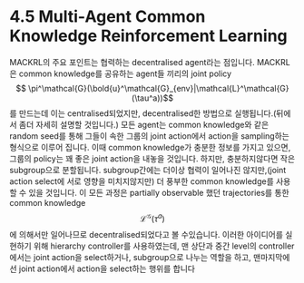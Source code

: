 # 4.5 Multi-Agent Common Knowledge Reinforcement Learning

MACKRL의 주요 포인트는 협력하는 decentralised agent라는 점입니다. MACKRL은  common knowledge를 공유하는 agent들 끼리의 joint policy $$ \pi^\mathcal{G}(\bold{u}^\mathcal{G}_{env}|\mathcal{L}^\mathcal{G}(\tau^a))$$를 만드는데 이는 centralised되었지만, decentralised한 방법으로 실행됩니다.\(뒤에서 좀더 자세히 설명할 것입니다.\) 모든 agent는 common knowledge와 같은 random seed를 통해 그들이 속한 그룹의 joint action에서 action을 sampling하는 형식으로 이루어 집니다. 이때 common knowledge가 충분한 정보를 가지고 있으면, 그룹의 policy는 꽤 좋은 joint action을 내놓을 것입니다. 하지만, 충분하지않다면 작은 subgroup으로 분할됩니다. subgroup간에는 더이상 협력이 일어나진 않지만,\(joint action select에 서로 영향을 미치지않지만\) 더 풍부한 common knowledge를 사용할 수 있을 것입니다. 이 모든 과정은 partially observable 했던 trajectories를 통한 common knowledge $$ \mathcal{L}^\mathcal{G}(\tau^a)$$에 의해서만 일어나므로 decentralised되었다고 볼 수있습니다. 이러한 아이디어를 실현하기 위해 hierarchy controller를  사용하였는데, 맨 상단과 중간 level의 controller에서는 joint action을 select하거나, subgroup으로 나누는 역할을 하고, 맨마지막에선 joint action에서 action을 select하는 행위를 합니다

